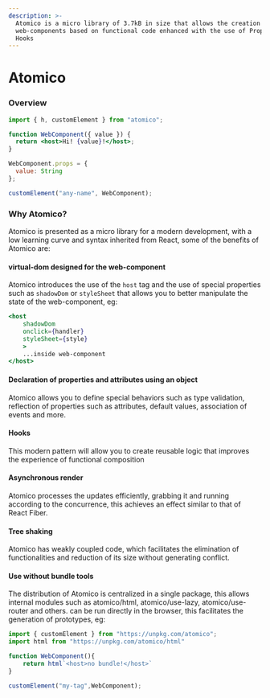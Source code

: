```yaml
---
description: >-
  Atomico is a micro library of 3.7kB in size that allows the creation of
  web-components based on functional code enhanced with the use of Props and
  Hooks
---
```


# Atomico

### Overview

```jsx
import { h, customElement } from "atomico";

function WebComponent({ value }) {
  return <host>Hi! {value}!</host>;
}

WebComponent.props = {
  value: String
};

customElement("any-name", WebComponent);

```

### Why Atomico?

Atomico is presented as a micro library for a modern development, with a low learning curve and syntax inherited from React, some of the benefits of Atomico are:

#### virtual-dom designed for the web-component

Atomico introduces the use of the `host` tag and the use of special properties such as `shadowDom` or `styleSheet` that allows you to better manipulate the state of the web-component, eg:

```jsx
<host
    shadowDom 
    onclick={handler}
    styleSheet={style}
    >
    ...inside web-component
</host>
```

#### Declaration of properties and attributes using an object

Atomico allows you to define special behaviors such as type validation, reflection of properties such as attributes, default values, association of events and more.

#### Hooks

This modern pattern will allow you to create reusable logic that improves the experience of functional composition

#### Asynchronous render

Atomico processes the updates efficiently, grabbing it and running according to the concurrence, this achieves an effect similar to that of React Fiber.

#### Tree shaking

Atomico has weakly coupled code, which facilitates the elimination of functionalities and reduction of its size without generating conflict.

#### Use without bundle tools

The distribution of Atomico is centralized in a single package, this allows internal modules such as atomico/html, atomico/use-lazy, atomico/use-router and others. can be run directly in the browser, this facilitates the generation of prototypes, eg:

```javascript
import { customElement } from "https://unpkg.com/atomico";
import html from "https://unpkg.com/atomico/html"

function WebComponent(){
    return html`<host>no bundle!</host>`
}

customElement("my-tag",WebComponent);
```


